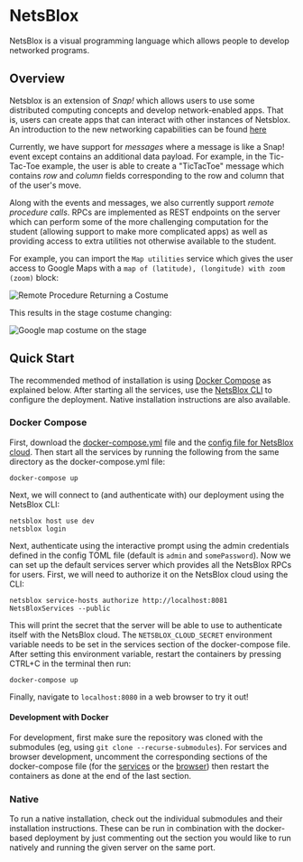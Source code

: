 # NetsBlox

NetsBlox is a visual programming language which allows people to develop networked programs.

## Overview
Netsblox is an extension of _Snap!_ which allows users to use some distributed computing concepts and develop network-enabled apps. That is, users can create apps that can interact with other instances of Netsblox. An introduction to the new networking capabilities can be found [here](https://github.com/NetsBlox/NetsBlox/wiki/Introduction-to-Distributed-Programming-in-NetsBlox)

Currently, we have support for _messages_ where a message is like a Snap! event except contains an additional data payload. For example, in the Tic-Tac-Toe example, the user is able to  create a "TicTacToe" message which contains *row* and *column* fields corresponding to the row and column that of the user's move.

Along with the events and messages, we also currently support _remote procedure calls_. RPCs are implemented as REST endpoints on the server which can perform some of the more challenging computation for the student (allowing support to make more complicated apps) as well as providing access to extra utilities not otherwise available to the student.

For example, you can import the `Map utilities` service which gives the user access to Google Maps with a `map of (latitude), (longitude) with zoom (zoom)` block:

![Remote Procedure Returning a Costume](./map-blocks.png)

This results in the stage costume changing:

![Google map costume on the stage](./map-example.png)

## Quick Start
The recommended method of installation is using [Docker Compose](https://docs.docker.com/compose) as explained below. After starting all the services, use the [NetsBlox CLI](https://github.com/NetsBlox/cloud/releases) to configure the deployment. Native installation instructions are also available.

### Docker Compose
First, download the [docker-compose.yml](./docker-compose.yml) file and the [config file for NetsBlox cloud](./cloudConfig.toml). Then start all the services by running the following from the same directory as the docker-compose.yml file:
```
docker-compose up
```

Next, we will connect to (and authenticate with) our deployment using the NetsBlox CLI:
```
netsblox host use dev
netsblox login
```
Next, authenticate using the interactive prompt using the admin credentials defined in the config TOML file (default is `admin` and `somePassword`). Now we can set up the default services server which provides all the NetsBlox RPCs for users. First, we will need to authorize it on the NetsBlox cloud using the CLI:
```
netsblox service-hosts authorize http://localhost:8081 NetsBloxServices --public
```
This will print the secret that the server will be able to use to authenticate itself with the NetsBlox cloud. The `NETSBLOX_CLOUD_SECRET` environment variable needs to be set in the services section of the docker-compose file. After setting this environment variable, restart the containers by pressing CTRL+C in the terminal then run:
```
docker-compose up
```

Finally, navigate to `localhost:8080` in a web browser to try it out!

#### Development with Docker
For development, first make sure the repository was cloned with the submodules (eg, using `git clone --recurse-submodules`). For services and browser development, uncomment the corresponding sections of the docker-compose file (for the [services](https://github.com/NetsBlox/NetsBlox/blob/1efd34b5cbeb333c8f1c2f078e406315ff884ef1/docker-compose.yml#L26-L28) or the [browser](https://github.com/NetsBlox/NetsBlox/blob/1efd34b5cbeb333c8f1c2f078e406315ff884ef1/docker-compose.yml#L40-L42)) then restart the containers as done at the end of the last section.

### Native
To run a native installation, check out the individual submodules and their installation instructions. These can be run in combination with the docker-based deployment by just commenting out the section you would like to run natively and running the given server on the same port.
